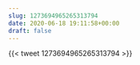 ```yaml
---
slug: 1273694965265313794
date: 2020-06-18 19:11:58+00:00
draft: false
---
```


{{< tweet 1273694965265313794 >}}
